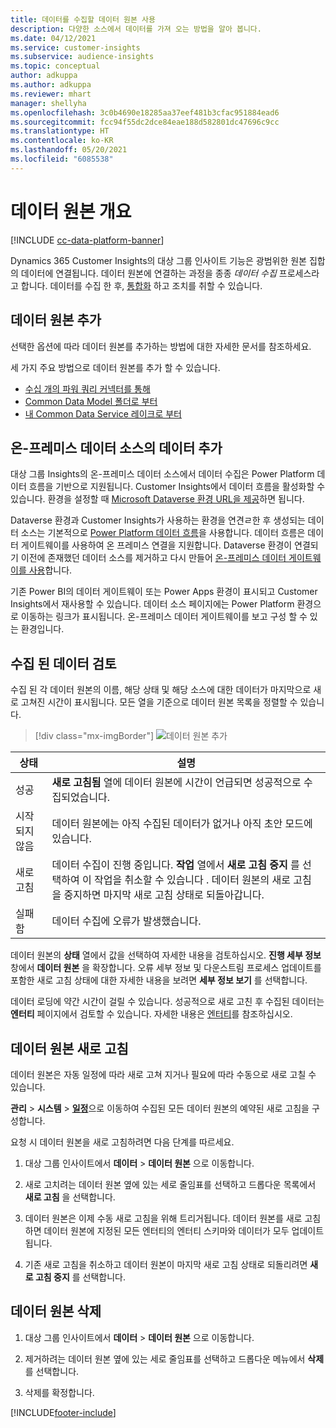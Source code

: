 ```yaml
---
title: 데이터를 수집할 데이터 원본 사용
description: 다양한 소스에서 데이터를 가져 오는 방법을 알아 봅니다.
ms.date: 04/12/2021
ms.service: customer-insights
ms.subservice: audience-insights
ms.topic: conceptual
author: adkuppa
ms.author: adkuppa
ms.reviewer: mhart
manager: shellyha
ms.openlocfilehash: 3c0b4690e18285aa37eef481b3cfac951884ead6
ms.sourcegitcommit: fcc94f55dc2dce84eae188d582801dc47696c9cc
ms.translationtype: HT
ms.contentlocale: ko-KR
ms.lasthandoff: 05/20/2021
ms.locfileid: "6085538"
---
```

# <a name="data-sources-overview"></a>데이터 원본 개요

[!INCLUDE [cc-data-platform-banner](../includes/cc-data-platform-banner.md)]

Dynamics 365 Customer Insights의 대상 그룹 인사이트 기능은 광범위한 원본 집합의 데이터에 연결됩니다. 데이터 원본에 연결하는 과정을 종종 *데이터 수집* 프로세스라고 합니다. 데이터를 수집 한 후, [통합화](data-unification.md) 하고 조치를 취할 수 있습니다.

## <a name="add-a-data-source"></a>데이터 원본 추가

선택한 옵션에 따라 데이터 원본를 추가하는 방법에 대한 자세한 문서를 참조하세요.

세 가지 주요 방법으로 데이터 원본를 추가 할 수 있습니다.

- [수십 개의 파워 쿼리 커넥터를 통해](connect-power-query.md)
- [Common Data Model 폴더로 부터](connect-common-data-model.md)
- [내 Common Data Service 레이크로 부터](connect-common-data-service-lake.md)

## <a name="add-data-from-on-premises-data-sources"></a>온-프레미스 데이터 소스의 데이터 추가

대상 그룹 Insights의 온-프레미스 데이터 소스에서 데이터 수집은 Power Platform 데이터 흐름을 기반으로 지원됩니다. Customer Insights에서 데이터 흐름을 활성화할 수 있습니다. 환경을 설정할 때 [Microsoft Dataverse 환경 URL을 제공](manage-environments.md#create-an-environment-in-an-existing-organization)하면 됩니다.

Dataverse 환경과 Customer Insights가 사용하는 환경을 연견ㄹ한 후 생성되는 데이터 소스는 기본적으로 [Power Platform 데이터 흐름](/power-query/dataflows/overview-dataflows-across-power-platform-dynamics-365)을 사용합니다. 데이터 흐름은 데이터 게이트웨이를 사용하여 온 프레미스 연결을 지원합니다. Dataverse 환경이 연결되기 이전에 존재했던 데이터 소스를 제거하고 다시 만들어 [온-프레미스 데이터 게이트웨이를 사용](/powerapps/maker/data-platform/using-dataflows-with-on-premises-data.md)합니다.

기존 Power BI의 데이터 게이트웨이 또는 Power Apps 환경이 표시되고 Customer Insights에서 재사용할 수 있습니다. 데이터 소스 페이지에는 Power Platform 환경으로 이동하는 링크가 표시됩니다. 온-프레미스 데이터 게이트웨이를 보고 구성 할 수 있는 환경입니다.

## <a name="review-ingested-data"></a>수집 된 데이터 검토

수집 된 각 데이터 원본의 이름, 해당 상태 및 해당 소스에 대한 데이터가 마지막으로 새로 고쳐진 시간이 표시됩니다. 모든 열을 기준으로 데이터 원본 목록을 정렬할 수 있습니다.

> [!div class="mx-imgBorder"]
> ![데이터 원본 추가](media/configure-data-datasource-added.png "데이터 원본 추가")

|상태  |설명  |
|---------|---------|
|성공   |**새로 고침됨** 열에 데이터 원본에 시간이 언급되면 성공적으로 수집되었습니다.
|시작되지 않음   |데이터 원본에는 아직 수집된 데이터가 없거나 아직 초안 모드에 있습니다.         |
|새로 고침    |데이터 수집이 진행 중입니다. **작업** 열에서 **새로 고침 중지** 를 선택하여 이 작업을 취소할 수 있습니다 . 데이터 원본의 새로 고침을 중지하면 마지막 새로 고침 상태로 되돌아갑니다.       |
|실패함     |데이터 수집에 오류가 발생했습니다.         |

데이터 원본의 **상태** 열에서 값을 선택하여 자세한 내용을 검토하십시오. **진행 세부 정보** 창에서 **데이터 원본** 을 확장합니다. 오류 세부 정보 및 다운스트림 프로세스 업데이트를 포함한 새로 고침 상태에 대한 자세한 내용을 보려면 **세부 정보 보기** 를 선택합니다.

데이터 로딩에 약간 시간이 걸릴 수 있습니다. 성공적으로 새로 고친 후 수집된 데이터는 **엔터티** 페이지에서 검토할 수 있습니다. 자세한 내용은 [엔터티](entities.md)를 참조하십시오.

## <a name="refresh-a-data-source"></a>데이터 원본 새로 고침

데이터 원본은 자동 일정에 따라 새로 고쳐 지거나 필요에 따라 수동으로 새로 고칠 수 있습니다. 

**관리** > **시스템** > [**일정**](system.md#schedule-tab)으로 이동하여 수집된 모든 데이터 원본의 예약된 새로 고침을 구성합니다.

요청 시 데이터 원본을 새로 고침하려면 다음 단계를 따르세요.

1. 대상 그룹 인사이트에서 **데이터** > **데이터 원본** 으로 이동합니다.

2. 새로 고치려는 데이터 원본 옆에 있는 세로 줄임표를 선택하고 드롭다운 목록에서 **새로 고침** 을 선택합니다.

3. 데이터 원본은 이제 수동 새로 고침을 위해 트리거됩니다. 데이터 원본를 새로 고침하면 데이터 원본에 지정된 모든 엔터티의 엔터티 스키마와 데이터가 모두 업데이트됩니다.

4. 기존 새로 고침을 취소하고 데이터 원본이 마지막 새로 고침 상태로 되돌리려면 **새로 고침 중지** 를 선택합니다.

## <a name="delete-a-data-source"></a>데이터 원본 삭제

1. 대상 그룹 인사이트에서 **데이터** > **데이터 원본** 으로 이동합니다.

2. 제거하려는 데이터 원본 옆에 있는 세로 줄임표를 선택하고 드롭다운 메뉴에서 **삭제** 를 선택합니다.

3. 삭제를 확정합니다.


[!INCLUDE[footer-include](../includes/footer-banner.md)]
